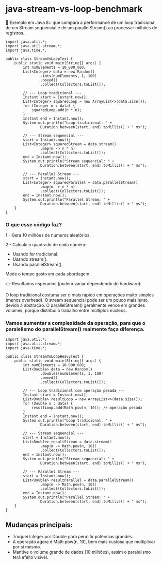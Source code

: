 # java-stream-vs-loop-benchmark
🚀 Exemplo em Java 8+ que compara a performance de um loop tradicional, de um Stream sequencial e de um parallelStream() ao processar milhões de registros.

```
import java.util.*;
import java.util.stream.*;
import java.time.*;

public class StreamVsLoopTest {
    public static void main(String[] args) {
        int numElements = 10_000_000;
        List<Integer> data = new Random()
                .ints(numElements, 1, 100)
                .boxed()
                .collect(Collectors.toList());

        // --- Loop tradicional ---
        Instant start = Instant.now();
        List<Integer> squaredLoop = new ArrayList<>(data.size());
        for (Integer n : data) {
            squaredLoop.add(n * n);
        }
        Instant end = Instant.now();
        System.out.println("Loop tradicional: " +
                Duration.between(start, end).toMillis() + " ms");

        // --- Stream sequencial ---
        start = Instant.now();
        List<Integer> squaredStream = data.stream()
                .map(n -> n * n)
                .collect(Collectors.toList());
        end = Instant.now();
        System.out.println("Stream sequencial: " +
                Duration.between(start, end).toMillis() + " ms");

        // --- Parallel Stream ---
        start = Instant.now();
        List<Integer> squaredParallel = data.parallelStream()
                .map(n -> n * n)
                .collect(Collectors.toList());
        end = Instant.now();
        System.out.println("Parallel Stream: " +
                Duration.between(start, end).toMillis() + " ms");
    }
}
```

### O que esse código faz?

1 - Gera 10 milhões de números aleatórios.

2 - Calcula o quadrado de cada número:

- Usando for tradicional.
- Usando stream().
- Usando parallelStream().

Mede o tempo gasto em cada abordagem.

👉 Resultados esperados (podem variar dependendo do hardware):

O loop tradicional costuma ser o mais rápido em operações muito simples (menos overhead).
O stream sequencial pode ser um pouco mais lento, devido à abstração.
O parallelStream() geralmente vence em grandes volumes, porque distribui o trabalho entre múltiplos núcleos.

### Vamos aumentar a complexidade da operação, para que o paralelismo do parallelStream() realmente faça diferença.

```
import java.util.*;
import java.util.stream.*;
import java.time.*;

public class StreamVsLoopHeavyTest {
    public static void main(String[] args) {
        int numElements = 10_000_000;
        List<Double> data = new Random()
                .doubles(numElements, 1, 100)
                .boxed()
                .collect(Collectors.toList());

        // --- Loop tradicional com operação pesada ---
        Instant start = Instant.now();
        List<Double> resultLoop = new ArrayList<>(data.size());
        for (Double n : data) {
            resultLoop.add(Math.pow(n, 10)); // operação pesada
        }
        Instant end = Instant.now();
        System.out.println("Loop tradicional: " +
                Duration.between(start, end).toMillis() + " ms");

        // --- Stream sequencial ---
        start = Instant.now();
        List<Double> resultStream = data.stream()
                .map(n -> Math.pow(n, 10))
                .collect(Collectors.toList());
        end = Instant.now();
        System.out.println("Stream sequencial: " +
                Duration.between(start, end).toMillis() + " ms");

        // --- Parallel Stream ---
        start = Instant.now();
        List<Double> resultParallel = data.parallelStream()
                .map(n -> Math.pow(n, 10))
                .collect(Collectors.toList());
        end = Instant.now();
        System.out.println("Parallel Stream: " +
                Duration.between(start, end).toMillis() + " ms");
    }
}
```

## Mudanças principais:

- Troquei Integer por Double para permitir potências grandes.
- A operação agora é Math.pow(n, 10), bem mais custosa que multiplicar por si mesmo.
- Mantive o volume grande de dados (10 milhões), assim o paralelismo terá efeito visível.

